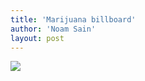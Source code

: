 ```yaml
---
title: 'Marijuana billboard'
author: 'Noam Sain'
layout: post
---
```


[![](http://4.bp.blogspot.com/_8aN4krk1nsk/S235p-BN-MI/AAAAAAAAAYk/nMu2zWAtbro/s400/image.jpg)](http://4.bp.blogspot.com/_8aN4krk1nsk/S235p-BN-MI/AAAAAAAAAYk/nMu2zWAtbro/s1600-h/image.jpg)